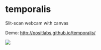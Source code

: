 # temporalis
Slit-scan webcam with canvas

Demo: http://positlabs.github.io/temporalis/

![](http://positlabs.github.io/temporalis/temporalis.png)
